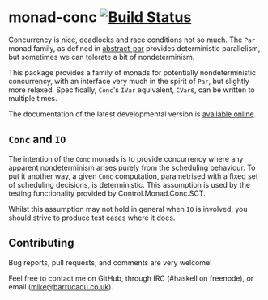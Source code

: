 monad-conc [![Build Status][build-status]][build-log]
==========

Concurrency is nice, deadlocks and race conditions not so much. The
`Par` monad family, as defined in [abstract-par][] provides
deterministic parallelism, but sometimes we can tolerate a bit of
nondeterminism.

This package provides a family of monads for potentially
nondeterministic concurrency, with an interface very much in the
spirit of `Par`, but slightly more relaxed. Specifically, `Conc`'s
`IVar` equivalent, `CVar`s, can be written to multiple times.

The documentation of the latest developmental version is
[available online][docs].

`Conc` and `IO`
---------------

The intention of the `Conc` monads is to provide concurrency where any
apparent nondeterminism arises purely from the scheduling
behaviour. To put it another way, a given `Conc` computation,
parametrised with a fixed set of scheduling decisions, is
deterministic. This assumption is used by the testing functionality
provided by Control.Monad.Conc.SCT.

Whilst this assumption may not hold in general when `IO` is involved,
you should strive to produce test cases where it does.

Contributing
------------

Bug reports, pull requests, and comments are very welcome!

Feel free to contact me on GitHub, through IRC (#haskell on freenode),
or email (mike@barrucadu.co.uk).

[build-status]: https://travis-ci.org/barrucadu/monad-conc.svg?branch=master
[build-log]:    https://travis-ci.org/barrucadu/monad-conc
[abstract-par]: https://hackage.haskell.org/package/abstract-par/docs/Control-Monad-Par-Class.html
[docs]:         https://barrucadu.github.io/monad-conc
